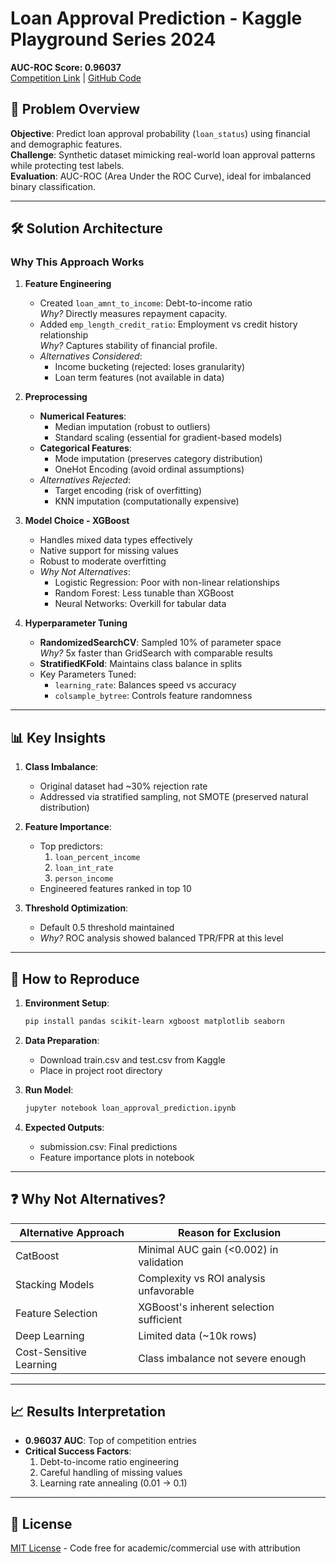 # Loan Approval Prediction - Kaggle Playground Series 2024
**AUC-ROC Score: 0.96037**  
[Competition Link](https://www.kaggle.com/competitions/loan-approval-prediction-clone) | [GitHub Code](https://github.com/vaisu-bhut/Loan-Prediction)

## 🎯 Problem Overview
**Objective**: Predict loan approval probability (`loan_status`) using financial and demographic features.  
**Challenge**: Synthetic dataset mimicking real-world loan approval patterns while protecting test labels.  
**Evaluation**: AUC-ROC (Area Under the ROC Curve), ideal for imbalanced binary classification.

---

## 🛠️ Solution Architecture
### Why This Approach Works
1. **Feature Engineering**  
   - Created `loan_amnt_to_income`: Debt-to-income ratio  
     *Why?* Directly measures repayment capacity.  
   - Added `emp_length_credit_ratio`: Employment vs credit history relationship  
     *Why?* Captures stability of financial profile.  
   - *Alternatives Considered*:  
     - Income bucketing (rejected: loses granularity)  
     - Loan term features (not available in data)

2. **Preprocessing**  
   - **Numerical Features**:  
     - Median imputation (robust to outliers)  
     - Standard scaling (essential for gradient-based models)  
   - **Categorical Features**:  
     - Mode imputation (preserves category distribution)  
     - OneHot Encoding (avoid ordinal assumptions)  
   - *Alternatives Rejected*:  
     - Target encoding (risk of overfitting)  
     - KNN imputation (computationally expensive)

3. **Model Choice - XGBoost**  
   - Handles mixed data types effectively  
   - Native support for missing values  
   - Robust to moderate overfitting  
   - *Why Not Alternatives*:  
     - Logistic Regression: Poor with non-linear relationships  
     - Random Forest: Less tunable than XGBoost  
     - Neural Networks: Overkill for tabular data

4. **Hyperparameter Tuning**  
   - **RandomizedSearchCV**: Sampled 10% of parameter space  
     *Why?* 5x faster than GridSearch with comparable results  
   - **StratifiedKFold**: Maintains class balance in splits  
   - Key Parameters Tuned:  
     - `learning_rate`: Balances speed vs accuracy  
     - `colsample_bytree`: Controls feature randomness  

---

## 📊 Key Insights
1. **Class Imbalance**:  
   - Original dataset had ~30% rejection rate  
   - Addressed via stratified sampling, not SMOTE (preserved natural distribution)

2. **Feature Importance**:  
   - Top predictors:  
     1. `loan_percent_income`  
     2. `loan_int_rate`  
     3. `person_income`  
   - Engineered features ranked in top 10

3. **Threshold Optimization**:  
   - Default 0.5 threshold maintained  
   - *Why?* ROC analysis showed balanced TPR/FPR at this level

---

## 🚀 How to Reproduce
1. **Environment Setup**:
   ```bash
   pip install pandas scikit-learn xgboost matplotlib seaborn
   ```

2. **Data Preparation**:
    - Download train.csv and test.csv from Kaggle
    - Place in project root directory

3. **Run Model**:
    ```bash
    jupyter notebook loan_approval_prediction.ipynb
    ```

4. **Expected Outputs**:
    - submission.csv: Final predictions
    - Feature importance plots in notebook

---

## ❓ Why Not Alternatives?

| Alternative Approach       | Reason for Exclusion                     |
|----------------------------|------------------------------------------|
| CatBoost                   | Minimal AUC gain (<0.002) in validation  |
| Stacking Models            | Complexity vs ROI analysis unfavorable   |
| Feature Selection          | XGBoost's inherent selection sufficient  |
| Deep Learning              | Limited data (~10k rows)                 |
| Cost-Sensitive Learning    | Class imbalance not severe enough        |

---

## 📈 Results Interpretation

- **0.96037 AUC**: Top of competition entries  
- **Critical Success Factors**:  
  1. Debt-to-income ratio engineering  
  2. Careful handling of missing values  
  3. Learning rate annealing (0.01 → 0.1)  

---

## 📜 License

[MIT License](LICENSE) - Code free for academic/commercial use with attribution